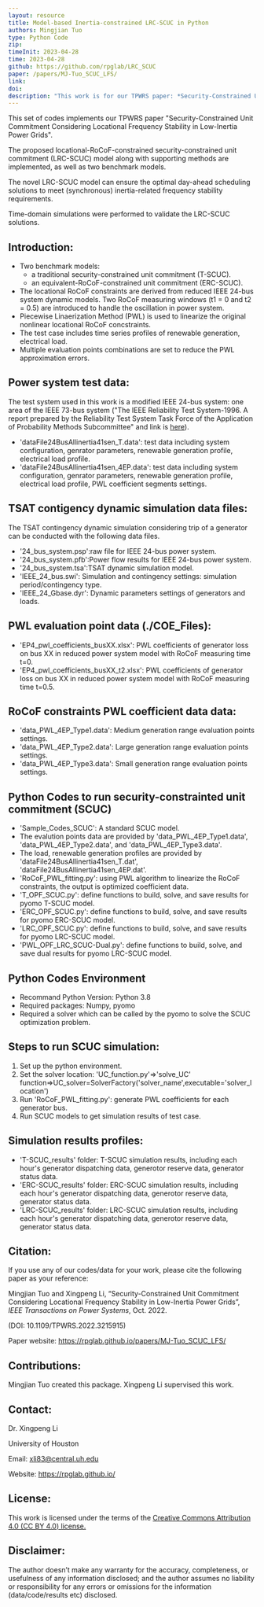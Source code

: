 ```yaml
---
layout: resource
title: Model-based Inertia-constrained LRC-SCUC in Python
authors: Mingjian Tuo
type: Python Code
zip: 
timeInit: 2023-04-28
time: 2023-04-28
github: https://github.com/rpglab/LRC_SCUC
paper: /papers/MJ-Tuo_SCUC_LFS/
link: 
doi: 
description: "This work is for our TPWRS paper: *Security-Constrained Unit Commitment Considering Locational Frequency Stability in Low-Inertia Power Grids*. The novel LRC-SCUC model can ensure the optimal day-ahead scheduling solutions to meet (synchronous) inertia-related frequency stability requirements."
---
```


This set of codes implements our TPWRS paper "Security-Constrained Unit Commitment Considering Locational Frequency Stability in Low-Inertia Power Grids". 

The proposed locational-RoCoF-constrained security-constrained unit commitment (LRC-SCUC) model along with supporting methods are implemented, as well as two benchmark models. 

The novel LRC-SCUC model can ensure the optimal day-ahead scheduling solutions to meet (synchronous) inertia-related frequency stability requirements. 

Time-domain simulations were performed to validate the LRC-SCUC solutions.


## Introduction:
* Two benchmark models: 
	* a traditional security-constrained unit commitment (T-SCUC).
	* an equivalent-RoCoF-constrained unit commitment (ERC-SCUC).
* The locational RoCoF constraints are derived from reduced IEEE 24-bus system dynamic models. Two RoCoF measuring windows (t1 = 0 and t2 = 0.5) are introduced to handle the oscillation in power system.
* Piecewise Linaerization Method (PWL) is used to linearize the original nonlinear locational RoCoF concstraints. 
* The test case includes time series profiles of renewable generation, electrical load.
* Multiple evaluation points combinations are set to reduce the PWL approximation errors.  

## Power system test data:
The test system used in this work is a modified IEEE 24-bus system: one area of the IEEE 73-bus system ("The IEEE Reliability Test System-1996. A report prepared by the Reliability Test System Task Force of the Application of Probability Methods Subcommittee" and link is <a class="" target="_blank" href="https://ieeexplore.ieee.org/document/780914">here</a>).
* 'dataFile24BusAllinertia41sen_T.data': test data including system configuration, genrator parameters, renewable generation profile, electrical load profile.
* 'dataFile24BusAllinertia41sen_4EP.data': test data including system configuration, genrator parameters, renewable generation profile, electrical load profile, PWL coefficient segments settings.

## TSAT contigency dynamic simulation data files:
The TSAT contingency dynamic simulation considering trip of a generator can be conducted with the following data files.
* '24_bus_system.psp':raw file for IEEE 24-bus power system. 
* '24_bus_system.pfb':Power flow results for IEEE 24-bus power system. 
* '24_bus_system.tsa':TSAT dynamic simulation model. 
* 'IEEE_24_bus.swi': Simulation and contingency settings: simulation period/contingency type.
* 'IEEE_24_Gbase.dyr': Dynamic parameters settings of generators and loads.


## PWL evaluation point data (./COE_Files):
* 'EP4_pwl_coefficients_busXX.xlsx': PWL coefficients of generator loss on bus XX in reduced power system model with RoCoF measuring time t=0.
* 'EP4_pwl_coefficients_busXX_t2.xlsx': PWL coefficients  of generator loss on bus XX in reduced power system model with RoCoF measuring time t=0.5.

## RoCoF constraints PWL coefficient data data:
* 'data_PWL_4EP_Type1.data': Medium generation range evaluation points settings.
* 'data_PWL_4EP_Type2.data': Large generation range evaluation points settings.
* 'data_PWL_4EP_Type3.data': Small generation range evaluation points settings.

## Python Codes to run security-constrainted unit commitment (SCUC)
* 'Sample_Codes_SCUC': A standard SCUC model.
* The evalution points data are provided by 'data_PWL_4EP_Type1.data', 'data_PWL_4EP_Type2.data', and 'data_PWL_4EP_Type3.data'.
* The load, renewable generation profiles are provided by 'dataFile24BusAllinertia41sen_T.dat', 'dataFile24BusAllinertia41sen_4EP.dat'.
* 'RoCoF_PWL_fitting.py': using PWL algorithm to linearize the RoCoF constraints, the output is optimized coefficient data.
* 'T_OPF_SCUC.py': define functions to build, solve, and save results for pyomo T-SCUC model.
* 'ERC_OPF_SCUC.py': define functions to build, solve, and save results for pyomo ERC-SCUC model.
* 'LRC_OPF_SCUC.py': define functions to build, solve, and save results for pyomo LRC-SCUC model.
* 'PWL_OPF_LRC_SCUC-Dual.py': define functions to build, solve, and save dual results for pyomo LRC-SCUC model.


## Python Codes Environment
* Recommand Python Version: Python 3.8
* Required packages: Numpy, pyomo
* Required a solver which can be called by the pyomo to solve the SCUC optimization problem.


## Steps to run SCUC simulation:
1. Set up the python environment.
2. Set the solver location: 'UC_function.py'=>'solve_UC' function=>UC_solver=SolverFactory('solver_name',executable='solver_location')
3. Run 'RoCoF_PWL_fitting.py': generate PWL coefficients for each generator bus.
4. Run SCUC models to get simulation results of test case.


## Simulation results profiles:
* 'T-SCUC_results' folder: T-SCUC simulation results, including each hour's generator dispatching data, generotor reserve data, generator status data.
* 'ERC-SCUC_results' folder: ERC-SCUC simulation results, including each hour's generator dispatching data, generotor reserve data, generator status data.   
* 'LRC-SCUC_results' folder: LRC-SCUC simulation results, including each hour's generator dispatching data, generotor reserve data, generator status data.



## Citation:
If you use any of our codes/data for your work, please cite the following paper as your reference:

Mingjian Tuo and Xingpeng Li, “Security-Constrained Unit Commitment Considering Locational Frequency Stability in Low-Inertia Power Grids”, *IEEE Transactions on Power Systems*, Oct. 2022.


(DOI: 10.1109/TPWRS.2022.3215915)

Paper website: <a class="off" href="/papers/MJ-Tuo_SCUC_LFS/"  target="_blank">https://rpglab.github.io/papers/MJ-Tuo_SCUC_LFS/</a>


## Contributions:
Mingjian Tuo created this package. Xingpeng Li supervised this work.


## Contact:
Dr. Xingpeng Li

University of Houston

Email: xli83@central.uh.edu

Website: <a class="off" href="/"  target="_blank">https://rpglab.github.io/</a>


## License:
This work is licensed under the terms of the <a class="off" href="https://creativecommons.org/licenses/by/4.0/"  target="_blank">Creative Commons Attribution 4.0 (CC BY 4.0) license.</a>


## Disclaimer:
The author doesn’t make any warranty for the accuracy, completeness, or usefulness of any information disclosed; and the author assumes no liability or responsibility for any errors or omissions for the information (data/code/results etc) disclosed.
